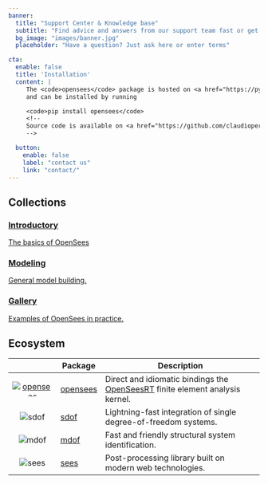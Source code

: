 ```yaml
---
banner:
  title: "Support Center & Knowledge base"
  subtitle: "Find advice and answers from our support team fast or get in touch"
  bg_image: "images/banner.jpg"
  placeholder: "Have a question? Just ask here or enter terms"

cta:
  enable: false
  title: 'Installation'
  content: |
     The <code>opensees</code> package is hosted on <a href="https://pypi.org/project/opensees">PyPI</a>
     and can be installed by running

     <code>pip install opensees</code>
     <!--
     Source code is available on <a href="https://github.com/claudioperez/OpenSeesRT">GitHub</a>
     -->

  button:
    enable: false
    label: "contact us"
    link: "contact/"
---
```



<!-- topics -->
<div class="container">
  <div class="row justify-content-center">
    <div class="col-12 text-center">
      <h2 class="section-title">Collections</h2>
    </div>
      <div class="col-lg-4 col-sm-6 mb-4">
        <a
          href="./categories/basic/"
          class="px-4 py-5 bg-white shadow text-center d-block">
            <i class="{{ . }} icon text-primary d-block mb-4"></i>
          <h3 class="mb-3 mt-0">Introductory</h3>
            The basics of OpenSees
        </a>
      </div>
      <div class="col-lg-4 col-sm-6 mb-4">
        <a
          href="./examples/"
          class="px-4 py-5 bg-white shadow text-center d-block">
            <i class="{{ . }} icon text-primary d-block mb-4"></i>
          <h3 class="mb-3 mt-0">Modeling</h3>
            General model building.
        </a>
      </div>
      <div class="col-lg-4 col-sm-6 mb-4">
        <a
          href="./gallery/"
          class="px-4 py-5 bg-white shadow text-center d-block">
            <i class="{{ . }} icon text-primary d-block mb-4"></i>
          <h3 class="mb-3 mt-0">Gallery</h3>
            Examples of OpenSees in practice.
        </a>
      </div>
  </div>


  <h2 class=tabs-title>Ecosystem</h1>
  <div class=uikit-tab-wrapper>
    <table class="table">
      <thead>
          <tr class=highlight-th>
            <th scope="col"></td>
            <th scope="col">Package</td>
            <th scope="col">Description</td>
            <!-- </td> -->
          </tr>
      </thead>
      <tbody>
      <tr>
        <td style=text-align:center>
          <a href="https://github.com/claudioperez/opensees">
            <img style="max-width:100px; max-height: 30px; margin: 0"
                 src="https://chrystalchern.github.io/mdof/_static/images/content_images/brace/opensees.jpg" alt="opensees"></a></td>
        <td class=full-center-text><a href="https://pypi.org/project/opensees" />opensees</a></td>
        <td class=left-text>Direct and idiomatic bindings the 
          <a href="https://github.com/claudioperez/OpenSeesRT">OpenSeesRT</a> finite element analysis kernel.</td>
      </tr>
      <tr>
        <td style=text-align:center><img style="max-width:100px; max-height: 30px; margin: 0"
            src="https://chrystalchern.github.io/mdof/_static/images/content_images/brace/sdof.svg" alt="sdof"></td>
        <td class=full-center-text><a href="https://pypi.org/project/sdof" />sdof</a></td>
        <td class=left-text>Lightning-fast integration of single degree-of-freedom systems.</td>
      </tr>
      <tr>
        <td style=text-align:center><img style="max-width:100px; max-height: 30px; margin: 0"
            src="https://chrystalchern.github.io/mdof/_static/images/content_images/brace/mdof.svg" alt="mdof"></td>
        <td class=full-center-text><a href="https://pypi.org/project/mdof">mdof</a></td>
        <td class=left-text>Fast and friendly structural system identification.</td>
      </tr>
      <tr>
        <td style=text-align:center><img style="max-width:100px; max-height: 30px; margin: 0"
            src="https://chrystalchern.github.io/mdof/_static/images/content_images/brace/sees.png" alt="sees"></td>
        <td class=full-center-text><a href="https://pypi.org/project/sees">sees</a></td>
        <td class=left-text>Post-processing library built on modern web technologies.</td>
      </tr>
    </tbody>
    </table>
  </div>

</div>
